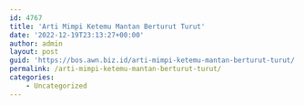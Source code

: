 ```yaml
---
id: 4767
title: 'Arti Mimpi Ketemu Mantan Berturut Turut'
date: '2022-12-19T23:13:27+00:00'
author: admin
layout: post
guid: 'https://bos.awn.biz.id/arti-mimpi-ketemu-mantan-berturut-turut/'
permalink: /arti-mimpi-ketemu-mantan-berturut-turut/
categories:
    - Uncategorized
---
```


